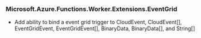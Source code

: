 ### Microsoft.Azure.Functions.Worker.Extensions.EventGrid <version>

- Add ability to bind a event grid trigger to CloudEvent, CloudEvent[], EventGridEvent, EventGridEvent[], BinaryData, BinaryData[], and String[]